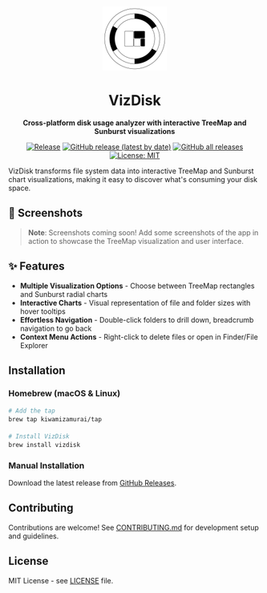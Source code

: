 <div align="center">

<img src="build/icon.svg" alt="VizDisk Logo" width="128" height="128">

# VizDisk

**Cross-platform disk usage analyzer with interactive TreeMap and Sunburst visualizations**

[![Release](https://github.com/kiwamizamurai/vizdisk/actions/workflows/release.yml/badge.svg)](https://github.com/kiwamizamurai/vizdisk/releases)
[![GitHub release (latest by date)](https://img.shields.io/github/v/release/kiwamizamurai/vizdisk)](https://github.com/kiwamizamurai/vizdisk/releases)
[![GitHub all releases](https://img.shields.io/github/downloads/kiwamizamurai/vizdisk/total)](https://github.com/kiwamizamurai/vizdisk/releases)
[![License: MIT](https://img.shields.io/badge/License-MIT-blue.svg)](https://opensource.org/licenses/MIT)

</div>

VizDisk transforms file system data into interactive TreeMap and Sunburst chart visualizations, making it easy to discover what's consuming your disk space.

## 📸 Screenshots

> **Note**: Screenshots coming soon! Add some screenshots of the app in action to showcase the TreeMap visualization and user interface.

## ✨ Features

- **Multiple Visualization Options** - Choose between TreeMap rectangles and Sunburst radial charts
- **Interactive Charts** - Visual representation of file and folder sizes with hover tooltips
- **Effortless Navigation** - Double-click folders to drill down, breadcrumb navigation to go back
- **Context Menu Actions** - Right-click to delete files or open in Finder/File Explorer

## Installation

### Homebrew (macOS & Linux)

```bash
# Add the tap
brew tap kiwamizamurai/tap

# Install VizDisk
brew install vizdisk
```

### Manual Installation

Download the latest release from [GitHub Releases](https://github.com/kiwamizamurai/vizdisk/releases).

## Contributing

Contributions are welcome! See [CONTRIBUTING.md](./CONTRIBUTING.md) for development setup and guidelines.

## License

MIT License - see [LICENSE](LICENSE) file.

